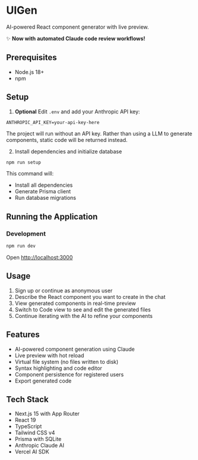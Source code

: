 # UIGen

AI-powered React component generator with live preview.

✨ **Now with automated Claude code review workflows!**

## Prerequisites

- Node.js 18+
- npm

## Setup

1. **Optional** Edit `.env` and add your Anthropic API key:

```
ANTHROPIC_API_KEY=your-api-key-here
```

The project will run without an API key. Rather than using a LLM to generate components, static code will be returned instead.

2. Install dependencies and initialize database

```bash
npm run setup
```

This command will:

- Install all dependencies
- Generate Prisma client
- Run database migrations

## Running the Application

### Development

```bash
npm run dev
```

Open [http://localhost:3000](http://localhost:3000)

## Usage

1. Sign up or continue as anonymous user
2. Describe the React component you want to create in the chat
3. View generated components in real-time preview
4. Switch to Code view to see and edit the generated files
5. Continue iterating with the AI to refine your components

## Features

- AI-powered component generation using Claude
- Live preview with hot reload
- Virtual file system (no files written to disk)
- Syntax highlighting and code editor
- Component persistence for registered users
- Export generated code

## Tech Stack

- Next.js 15 with App Router
- React 19
- TypeScript
- Tailwind CSS v4
- Prisma with SQLite
- Anthropic Claude AI
- Vercel AI SDK
